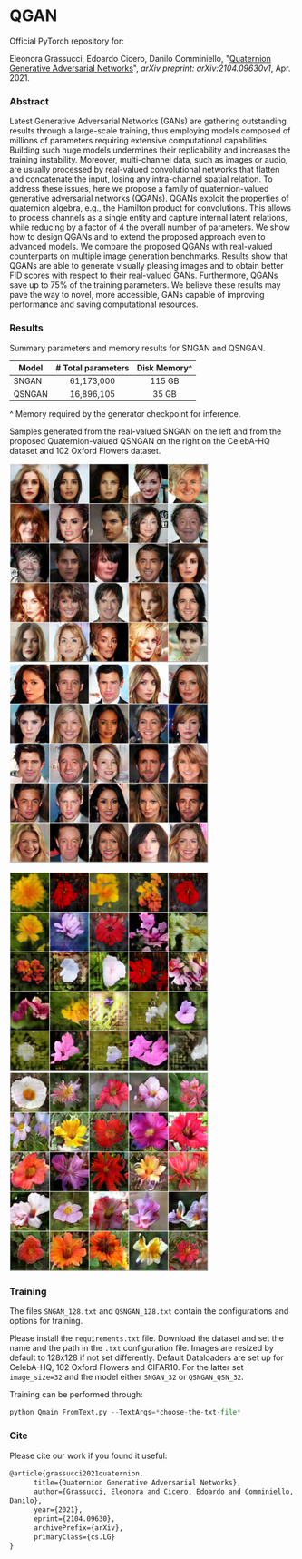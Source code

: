 # QGAN
Official PyTorch repository for:

Eleonora Grassucci, Edoardo Cicero, Danilo Comminiello, "[Quaternion Generative Adversarial Networks](https://arxiv.org/pdf/2104.09630.pdf)", <i>arXiv preprint: arXiv:2104.09630v1</i>, Apr. 2021.

### Abstract

Latest Generative Adversarial Networks (GANs) are gathering outstanding results through a large-scale training, thus employing models composed of millions of parameters requiring extensive computational capabilities. Building such huge models undermines their replicability and increases the training instability. Moreover, multi-channel data, such as images or audio, are usually processed by real-valued convolutional networks that flatten and concatenate the input, losing any intra-channel spatial relation. To address these issues, here we propose a family of quaternion-valued generative adversarial networks (QGANs). QGANs exploit the properties of quaternion algebra, e.g., the Hamilton product for convolutions. This allows to process channels as a single entity and capture internal latent relations, while reducing by a factor of 4 the overall number of parameters. We show how to design QGANs and to extend the proposed approach even to advanced models. We compare the proposed QGANs with real-valued counterparts on multiple image generation benchmarks. Results show that QGANs are able to generate visually pleasing images and to obtain better FID scores with respect to their real-valued GANs. Furthermore, QGANs save up to 75% of the training parameters. We believe these results may pave the way to novel, more accessible, GANs capable of improving performance and saving computational resources.

### Results

Summary parameters and memory results for SNGAN and QSNGAN.

| Model  | # Total parameters | Disk Memory^|
|--------|:------------------:|:---------:|
| SNGAN  |     61,173,000     |   115 GB  |
| QSNGAN |     16,896,105     |   35 GB   |

^ Memory required by the generator checkpoint for inference.

Samples generated from the real-valued SNGAN on the left and from the proposed Quaternion-valued QSNGAN on the right on the CelebA-HQ dataset and 102 Oxford Flowers dataset.

<img src="./samples/CelebAHQ-SNGAN.png" width="350" height="350"/>          <img src="./samples/CelebAHQ-QSNGAN_QSN.png" width="350" height="350"/>

<img src="./samples/flowers-SNGAN.png" width="350" height="350"/>          <img src="./samples/flowers-QSNGAN_QSN.png" width="350" height="350"/>


### Training

The files `SNGAN_128.txt` and `QSNGAN_128.txt` contain the configurations and options for training.

Please install the `requirements.txt` file. Download the dataset and set the name and the path in the `.txt` configuration file. Images are resized by default to 128x128 if not set differently. Default Dataloaders are set up for CelebA-HQ, 102 Oxford Flowers and CIFAR10. For the latter set `image_size=32` and the model either `SNGAN_32` or `QSNGAN_QSN_32`.

Training can be performed through:

```python
python Qmain_FromText.py --TextArgs=*choose-the-txt-file*
```

### Cite

Please cite our work if you found it useful:

```
@article{grassucci2021quaternion,
      title={Quaternion Generative Adversarial Networks}, 
      author={Grassucci, Eleonora and Cicero, Edoardo and Comminiello, Danilo},
      year={2021},
      eprint={2104.09630},
      archivePrefix={arXiv},
      primaryClass={cs.LG}
}
```


